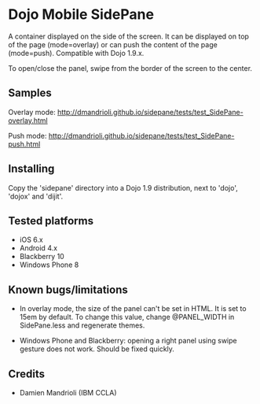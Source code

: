 # Dojo Mobile SidePane

A container displayed on the side of the screen. It can be displayed on top of the page (mode=overlay) or can push the
content of the page (mode=push). Compatible with Dojo 1.9.x.

To open/close the panel, swipe from the border of the screen to the center.

## Samples

Overlay mode: http://dmandrioli.github.io/sidepane/tests/test_SidePane-overlay.html

Push mode: http://dmandrioli.github.io/sidepane/tests/test_SidePane-push.html

## Installing

Copy the 'sidepane' directory into a Dojo 1.9 distribution, next to 'dojo', 'dojox' and 'dijit'.

## Tested platforms

* iOS 6.x
* Android 4.x
* Blackberry 10
* Windows Phone 8

## Known bugs/limitations

* In overlay mode, the size of the panel can't be set in HTML. It is set to 15em by default. To change this value,
change @PANEL_WIDTH in SidePane.less and regenerate themes.

* Windows Phone and Blackberry: opening a right panel using swipe gesture does not work. Should be fixed quickly.

## Credits

* Damien Mandrioli (IBM CCLA)
